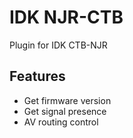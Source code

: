 # IDK NJR-CTB

Plugin for IDK CTB-NJR

## Features

- Get firmware version
- Get signal presence
- AV routing control
